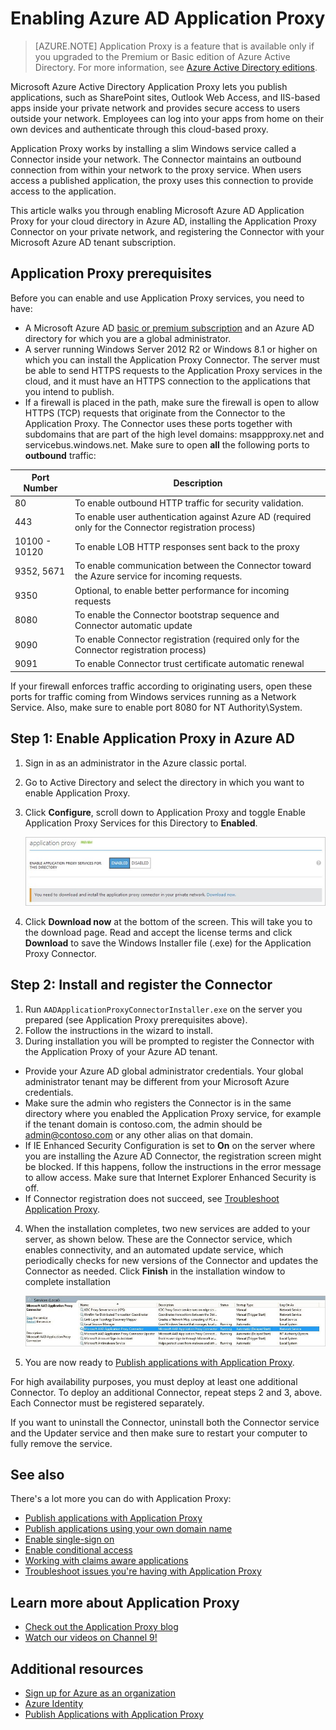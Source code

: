 <properties
	pageTitle="Enabling Azure AD Application Proxy | Microsoft Azure"
	description="Covers how to get up and running with Azure AD Application Proxy."
	services="active-directory"
	documentationCenter=""
	authors="kgremban"
	manager="StevenPo"
	editor=""/>

<tags
	ms.service="active-directory"
	ms.workload="identity"
	ms.tgt_pltfrm="na"
	ms.devlang="na"
	ms.topic="article"
	ms.date="01/22/2016"
	ms.author="kgremban"/>

# Enabling Azure AD Application Proxy
> [AZURE.NOTE] Application Proxy is a feature that is available only if you upgraded to the Premium or Basic edition of Azure Active Directory. For more information, see [Azure Active Directory editions](active-directory-editions.md).

Microsoft Azure Active Directory Application Proxy lets you publish applications, such as SharePoint sites, Outlook Web Access, and IIS-based apps inside your private network and provides secure access to users outside your network. Employees can log into your apps from home on their own devices and authenticate through this cloud-based proxy.

Application Proxy works by installing a slim Windows service called a Connector inside your network. The Connector maintains an outbound connection from within your network to the proxy service. When users access a published application, the proxy uses this connection to provide access to the application.

This article walks you through enabling Microsoft Azure AD Application Proxy for your cloud directory in Azure AD, installing the Application Proxy Connector on your private network, and registering the Connector with your Microsoft Azure AD tenant subscription.

## Application Proxy prerequisites
Before you can enable and use Application Proxy services, you need to have:

- A Microsoft Azure AD [basic or premium subscription](active-directory-editions.md) and an Azure AD directory for which you are a global administrator.
- A server running Windows Server 2012 R2 or Windows 8.1 or higher on which you can install the Application Proxy Connector. The server must be able to send HTTPS requests to the Application Proxy services in the cloud, and it must have an HTTPS connection to the applications that you intend to publish.
- If a firewall is placed in the path, make sure the firewall is open to allow HTTPS (TCP) requests that originate from the Connector to the Application Proxy. The Connector uses these ports together with subdomains that are part of the high level domains: msappproxy.net and servicebus.windows.net. Make sure to open **all** the following ports to **outbound** traffic:

Port Number | Description
--- | ---
80 | To enable outbound HTTP traffic for security validation.
443 | To enable user authentication against Azure AD (required only for the Connector registration process)
10100 - 10120 | To enable LOB HTTP responses sent back to the proxy
9352, 5671 | To enable communication between the Connector toward the Azure service for incoming requests.
9350 | Optional, to enable better performance for incoming requests
8080 | To enable the Connector bootstrap sequence and Connector automatic update
9090 | To enable Connector registration (required only for the Connector registration process)
9091 | To enable Connector trust certificate automatic renewal

If your firewall enforces traffic according to originating users, open these ports for traffic coming from Windows services running as a Network Service. Also, make sure to enable port 8080 for NT Authority\System.


## Step 1: Enable Application Proxy in Azure AD
1. Sign in as an administrator in the Azure classic portal.
2. Go to Active Directory and select the directory in which you want to enable Application Proxy.
3. Click **Configure**, scroll down to Application Proxy and toggle Enable Application Proxy Services for this Directory to **Enabled**.

	![Enable Application Proxy](./media/active-directory-application-proxy-enable/app_proxy_enable.png)

4. Click **Download now** at the bottom of the screen. This will take you to the download page. Read and accept the license terms and click **Download** to save the Windows Installer file (.exe) for the Application Proxy Connector.

## Step 2: Install and register the Connector
1. Run `AADApplicationProxyConnectorInstaller.exe` on the server you prepared (see Application Proxy prerequisites above).
2. Follow the instructions in the wizard to install.
3. During installation you will be prompted to register the Connector with the Application Proxy of your Azure AD tenant.

  - Provide your Azure AD global administrator credentials. Your global administrator tenant may be different from your Microsoft Azure credentials.
  - Make sure the admin who registers the Connector is in the same directory where you enabled the Application Proxy service, for example if the tenant domain is contoso.com, the admin should be admin@contoso.com or any other alias on that domain.
  - If IE Enhanced Security Configuration is set to **On** on the server where you are installing the Azure AD Connector, the registration screen might be blocked. If this happens, follow the instructions in the error message to allow access. Make sure that Internet Explorer Enhanced Security is off.
  - If Connector registration does not succeed, see [Troubleshoot Application Proxy](active-directory-application-proxy-troubleshoot.md).  

4. When the installation completes, two new services are added to your server, as shown below. These are the Connector service, which enables connectivity, and an automated update service, which periodically checks for new versions of the Connector and updates the Connector as needed. Click **Finish** in the installation window to complete installation

	![Application Proxy Connector services](./media/active-directory-application-proxy-enable/app_proxy_services.png)

5. You are now ready to [Publish applications with Application Proxy](active-directory-application-proxy-publish.md).

For high availability purposes, you must deploy at least one additional Connector. To deploy an additional Connector, repeat steps 2 and 3, above. Each Connector must be registered separately.

If you want to uninstall the Connector, uninstall both the Connector service and the Updater service and then make sure to restart your computer to fully remove the service.


## See also
There's a lot more you can do with Application Proxy:

- [Publish applications with Application Proxy](active-directory-application-proxy-publish.md)
- [Publish applications using your own domain name](active-directory-application-proxy-custom-domains.md)
- [Enable single-sign on](active-directory-application-proxy-sso-using-kcd.md)
- [Enable conditional access](active-directory-application-proxy-conditional-access.md)
- [Working with claims aware applications](active-directory-application-proxy-claims-aware-apps.md)
- [Troubleshoot issues you're having with Application Proxy](active-directory-application-proxy-troubleshoot.md)

## Learn more about Application Proxy
- [Check out the Application Proxy blog](http://blogs.technet.com/b/applicationproxyblog/)
- [Watch our videos on Channel 9!](http://channel9.msdn.com/events/Ignite/2015/BRK3864)

## Additional resources
* [Sign up for Azure as an organization](sign-up-organization.md)
* [Azure Identity](fundamentals-identity.md)
* [Publish Applications with Application Proxy](active-directory-application-proxy-publish.md)
